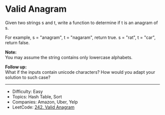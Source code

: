 # Valid Anagram

Given two strings s and t, write a function to determine if t is an anagram of s.

For example,
s = "anagram", t = "nagaram", return true.
s = "rat", t = "car", return false.

**Note:**  
You may assume the string contains only lowercase alphabets.

**Follow up:**  
What if the inputs contain unicode characters? How would you adapt your solution to such case?

---

* Difficulty: Easy
* Topics: Hash Table, Sort
* Companies: Amazon, Uber, Yelp
* LeetCode: [242. Valid Anagram](https://leetcode.com/problems/valid-anagram/description/)
